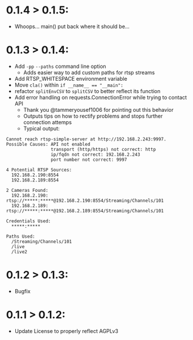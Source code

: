 # 0.1.4 > 0.1.5:
- Whoops...  main() put back where it should be...

# 0.1.3 > 0.1.4:
- Add `-pp` `--paths` command line option
   - Adds easier way to add custom paths for rtsp streams
- Add RTSP_WHITESPACE environment variable
- Move `cla()` within `if __name__ == "__main":`
- refactor `splitEnvCSV` to `splitCSV` to better reflect its function
- Add error handling on requests.ConnectionError while trying to contact API
  - Thank you @tammeryousef1006 for pointing out this behavior
  - Outputs tips on how to rectify problems and stops further connection attemps
  - Typical output:
```
Cannot reach rtsp-simple-server at http://192.168.2.243:9997.
Possible Causes: API not enabled
                 transport (http/https) not correct: http
                 ip/fqdn not correct: 192.168.2.243
                 port number not correct: 9997

4 Potential RTSP Sources:
  192.168.2.190:8554
  192.168.2.189:8554

2 Cameras Found:
  192.168.2.190: rtsp://*****:*****@192.168.2.190:8554/Streaming/Channels/101
  192.168.2.189: rtsp://*****:*****@192.168.2.189:8554/Streaming/Channels/101

Credentials Used:
  *****:*****

Paths Used:
  /Streaming/Channels/101
  /live
  /live2
```
# 0.1.2 > 0.1.3:
- Bugfix

# 0.1.1 > 0.1.2:
- Update License to properly reflect AGPLv3